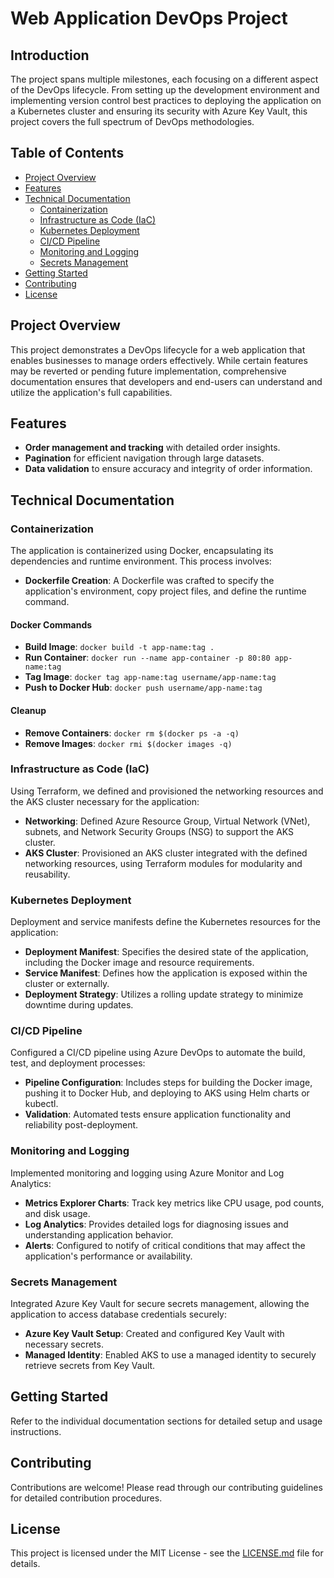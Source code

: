 # Web Application DevOps Project

## Introduction

The project spans multiple milestones, each focusing on a different aspect of the DevOps lifecycle. From setting up the development environment and implementing version control best practices to deploying the application on a Kubernetes cluster and ensuring its security with Azure Key Vault, this project covers the full spectrum of DevOps methodologies.


## Table of Contents

- [Project Overview](#project-overview)
- [Features](#features)
- [Technical Documentation](#technical-documentation)
  - [Containerization](#containerization)
  - [Infrastructure as Code (IaC)](#infrastructure-as-code-iac)
  - [Kubernetes Deployment](#kubernetes-deployment)
  - [CI/CD Pipeline](#cicd-pipeline)
  - [Monitoring and Logging](#monitoring-and-logging)
  - [Secrets Management](#secrets-management)
- [Getting Started](#getting-started)
- [Contributing](#contributing)
- [License](#license)

## Project Overview

This project demonstrates a DevOps lifecycle for a web application that enables businesses to manage orders effectively. While certain features may be reverted or pending future implementation, comprehensive documentation ensures that developers and end-users can understand and utilize the application's full capabilities.

## Features

- **Order management and tracking** with detailed order insights.
- **Pagination** for efficient navigation through large datasets.
- **Data validation** to ensure accuracy and integrity of order information.

## Technical Documentation

### Containerization

The application is containerized using Docker, encapsulating its dependencies and runtime environment. This process involves:

- **Dockerfile Creation**: A Dockerfile was crafted to specify the application's environment, copy project files, and define the runtime command.

#### Docker Commands

- **Build Image**: `docker build -t app-name:tag .`
- **Run Container**: `docker run --name app-container -p 80:80 app-name:tag`
- **Tag Image**: `docker tag app-name:tag username/app-name:tag`
- **Push to Docker Hub**: `docker push username/app-name:tag`

#### Cleanup

- **Remove Containers**: `docker rm $(docker ps -a -q)`
- **Remove Images**: `docker rmi $(docker images -q)`

### Infrastructure as Code (IaC)

Using Terraform, we defined and provisioned the networking resources and the AKS cluster necessary for the application:

- **Networking**: Defined Azure Resource Group, Virtual Network (VNet), subnets, and Network Security Groups (NSG) to support the AKS cluster.
- **AKS Cluster**: Provisioned an AKS cluster integrated with the defined networking resources, using Terraform modules for modularity and reusability.

### Kubernetes Deployment

Deployment and service manifests define the Kubernetes resources for the application:

- **Deployment Manifest**: Specifies the desired state of the application, including the Docker image and resource requirements.
- **Service Manifest**: Defines how the application is exposed within the cluster or externally.
- **Deployment Strategy**: Utilizes a rolling update strategy to minimize downtime during updates.

### CI/CD Pipeline

Configured a CI/CD pipeline using Azure DevOps to automate the build, test, and deployment processes:

- **Pipeline Configuration**: Includes steps for building the Docker image, pushing it to Docker Hub, and deploying to AKS using Helm charts or kubectl.
- **Validation**: Automated tests ensure application functionality and reliability post-deployment.

### Monitoring and Logging

Implemented monitoring and logging using Azure Monitor and Log Analytics:

- **Metrics Explorer Charts**: Track key metrics like CPU usage, pod counts, and disk usage.
- **Log Analytics**: Provides detailed logs for diagnosing issues and understanding application behavior.
- **Alerts**: Configured to notify of critical conditions that may affect the application's performance or availability.

### Secrets Management

Integrated Azure Key Vault for secure secrets management, allowing the application to access database credentials securely:

- **Azure Key Vault Setup**: Created and configured Key Vault with necessary secrets.
- **Managed Identity**: Enabled AKS to use a managed identity to securely retrieve secrets from Key Vault.

## Getting Started

Refer to the individual documentation sections for detailed setup and usage instructions.

## Contributing

Contributions are welcome! Please read through our contributing guidelines for detailed contribution procedures.

## License

This project is licensed under the MIT License - see the [LICENSE.md](LICENSE.md) file for details.
